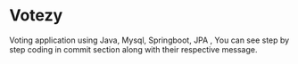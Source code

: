 # Votezy

Voting application using Java, Mysql, Springboot, JPA , You can see step by step coding in commit section along with their respective message.
